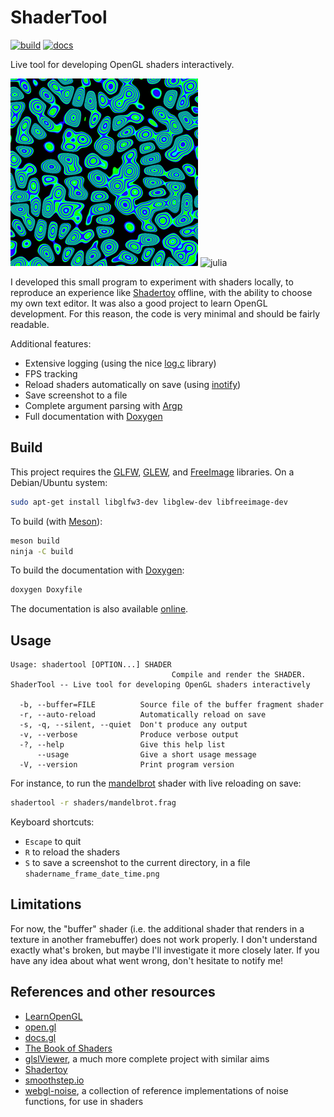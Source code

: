 # ShaderTool

[![build](https://github.com/dlozeve/ShaderTool/actions/workflows/build.yml/badge.svg)](https://github.com/dlozeve/ShaderTool/actions/workflows/build.yml)
[![docs](https://github.com/dlozeve/ShaderTool/actions/workflows/docs.yml/badge.svg)](https://dlozeve.github.io/ShaderTool/)

Live tool for developing OpenGL shaders interactively.

![psychedelic bacteria](https://github.com/dlozeve/ShaderTool/blob/master/images/bacteria.png?raw=true) ![julia](https://github.com/dlozeve/ShaderTool/blob/master/images/julia.gif?raw=true)

I developed this small program to experiment with shaders locally, to
reproduce an experience like [Shadertoy](https://www.shadertoy.com/)
offline, with the ability to choose my own text editor. It was also a
good project to learn OpenGL development. For this reason, the code is
very minimal and should be fairly readable.

Additional features:

- Extensive logging (using the nice
  [log.c](https://github.com/rxi/log.c) library)
- FPS tracking
- Reload shaders automatically on save (using
  [inotify](https://man.archlinux.org/man/inotify.7))
- Save screenshot to a file
- Complete argument parsing with
  [Argp](https://www.gnu.org/software/libc/manual/html_node/Argp.html)
- Full documentation with [Doxygen](https://www.doxygen.nl/index.html)

## Build

This project requires the [GLFW](https://www.glfw.org/),
[GLEW](http://glew.sourceforge.net/), and
[FreeImage](https://freeimage.sourceforge.io/) libraries. On a
Debian/Ubuntu system:
```sh
sudo apt-get install libglfw3-dev libglew-dev libfreeimage-dev
```

To build (with [Meson](https://mesonbuild.com/)):
```sh
meson build
ninja -C build
```

To build the documentation with
[Doxygen](https://www.doxygen.nl/index.html):
```sh
doxygen Doxyfile
```

The documentation is also available
[online](https://dlozeve.github.io/ShaderTool/).

## Usage

```
Usage: shadertool [OPTION...] SHADER
                                    Compile and render the SHADER.
ShaderTool -- Live tool for developing OpenGL shaders interactively

  -b, --buffer=FILE          Source file of the buffer fragment shader
  -r, --auto-reload          Automatically reload on save
  -s, -q, --silent, --quiet  Don't produce any output
  -v, --verbose              Produce verbose output
  -?, --help                 Give this help list
      --usage                Give a short usage message
  -V, --version              Print program version
```

For instance, to run the [mandelbrot](shaders/mandelbrot.frag) shader
with live reloading on save:
```sh
shadertool -r shaders/mandelbrot.frag
```

Keyboard shortcuts:

- `Escape` to quit
- `R` to reload the shaders
- `S` to save a screenshot to the current directory, in a file
  `shadername_frame_date_time.png`

## Limitations

For now, the "buffer" shader (i.e. the additional shader that renders
in a texture in another framebuffer) does not work properly. I don't
understand exactly what's broken, but maybe I'll investigate it more
closely later. If you have any idea about what went wrong, don't
hesitate to notify me!

## References and other resources

- [LearnOpenGL](https://learnopengl.com/)
- [open.gl](https://open.gl/)
- [docs.gl](http://docs.gl/)
- [The Book of Shaders](https://thebookofshaders.com/)
- [glslViewer](https://github.com/patriciogonzalezvivo/glslViewer), a
  much more complete project with similar aims
- [Shadertoy](https://www.shadertoy.com/)
- [smoothstep.io](https://smoothstep.io/)
- [webgl-noise](https://github.com/stegu/webgl-noise/), a collection
  of reference implementations of noise functions, for use in shaders
